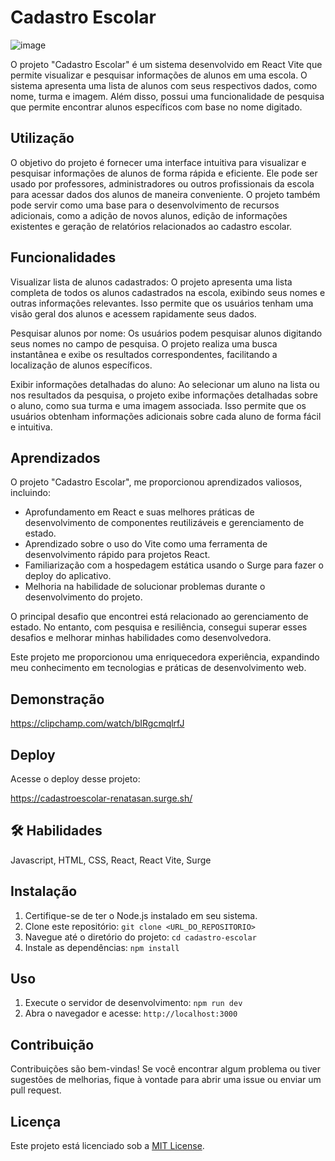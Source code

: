 
# Cadastro Escolar
![image](https://github.com/Re-Santos/cadastro-escolar/assets/123095086/45b0d10d-60ff-419d-953f-d3648e7e4620)


O projeto "Cadastro Escolar" é um sistema desenvolvido em React Vite que permite visualizar e pesquisar informações de alunos em uma escola. O sistema apresenta uma lista de alunos com seus respectivos dados, como nome, turma e imagem. Além disso, possui uma funcionalidade de pesquisa que permite encontrar alunos específicos com base no nome digitado.



## Utilização

O objetivo do projeto é fornecer uma interface intuitiva para visualizar e pesquisar informações de alunos de forma rápida e eficiente. Ele pode ser usado por professores, administradores ou outros profissionais da escola para acessar dados dos alunos de maneira conveniente. O projeto também pode servir como uma base para o desenvolvimento de recursos adicionais, como a adição de novos alunos, edição de informações existentes e geração de relatórios relacionados ao cadastro escolar.

## Funcionalidades

Visualizar lista de alunos cadastrados: O projeto apresenta uma lista completa de todos os alunos cadastrados na escola, exibindo seus nomes e outras informações relevantes. Isso permite que os usuários tenham uma visão geral dos alunos e acessem rapidamente seus dados.

Pesquisar alunos por nome: Os usuários podem pesquisar alunos digitando seus nomes no campo de pesquisa. O projeto realiza uma busca instantânea e exibe os resultados correspondentes, facilitando a localização de alunos específicos.

Exibir informações detalhadas do aluno: Ao selecionar um aluno na lista ou nos resultados da pesquisa, o projeto exibe informações detalhadas sobre o aluno, como sua turma e uma imagem associada. Isso permite que os usuários obtenham informações adicionais sobre cada aluno de forma fácil e intuitiva.


## Aprendizados

O projeto "Cadastro Escolar", me proporcionou aprendizados valiosos, incluindo:

- Aprofundamento em React e suas melhores práticas de desenvolvimento de componentes reutilizáveis e gerenciamento de estado.
- Aprendizado sobre o uso do Vite como uma ferramenta de desenvolvimento rápido para projetos React.
- Familiarização com a hospedagem estática usando o Surge para fazer o deploy do aplicativo.
- Melhoria na habilidade de solucionar problemas durante o desenvolvimento do projeto.

O principal desafio que encontrei está relacionado ao gerenciamento de estado. No entanto, com pesquisa e resiliência, consegui superar esses desafios e melhorar minhas habilidades como desenvolvedora.

Este projeto me proporcionou uma enriquecedora experiência, expandindo meu conhecimento em tecnologias e práticas de desenvolvimento web.



## Demonstração

https://clipchamp.com/watch/bIRgcmqlrfJ
## Deploy

Acesse o deploy desse projeto:

https://cadastroescolar-renatasan.surge.sh/

## 🛠 Habilidades
Javascript, HTML, CSS, React, React Vite, Surge

## Instalação

1. Certifique-se de ter o Node.js instalado em seu sistema.
2. Clone este repositório: `git clone <URL_DO_REPOSITORIO>`
3. Navegue até o diretório do projeto: `cd cadastro-escolar`
4. Instale as dependências: `npm install`

## Uso

1. Execute o servidor de desenvolvimento: `npm run dev`
2. Abra o navegador e acesse: `http://localhost:3000`

## Contribuição

Contribuições são bem-vindas! Se você encontrar algum problema ou tiver sugestões de melhorias, fique à vontade para abrir uma issue ou enviar um pull request.

## Licença

Este projeto está licenciado sob a [MIT License](LICENSE).
